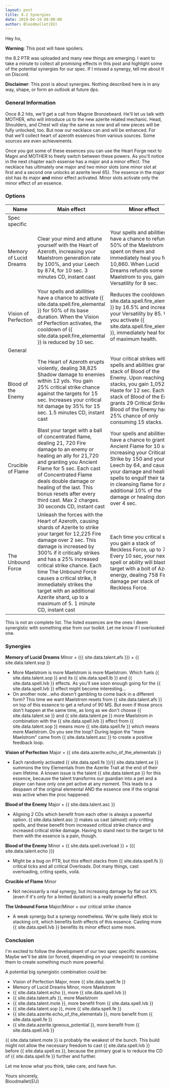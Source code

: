 ```yaml
---
layout: post
title: 8.2 Synergies
date: 2019-04-19 09:00:00
author: Bloodmallet(EU)
---
```


Hey ho,

**Warning**: This post will have spoilers.

the 8.2 PTR was uploaded and many new things are emerging. I want to take a
minute to collect all promising effects in this post and highlight
some of the potential synergies for our spec. If I missed a synergy, tell me
about it on Discord.

**Disclaimer**: This post is about synergies. Nothing described here is in any
way, shape, or form an outlook at future dps.

### General Information
Once 8.2 hits, we'll get a call from Magnie Bronzebeard. He'll let us talk with
MOTHER, who will introduce us to the new azerite related mechanic. Head,
Shoulders, and Chest will stay the same as now and all new pieces will be fully
unlocked, too. But now our necklace can and will be enhanced. For that we'll
collect heart of azeroth essences from various sources. Some sources are even
achievements.

Once you got some of these essences you can use the Heart Forge next to Magni
and MOTHER to freely switch between these powers. As you'll notice in the next
chapter each essense has a major and a minor effect. The necklace has
ultimately one major and two minor slots (one minor slot at first and a second
one unlocks at azerite level 65). The essence in the major slot has its major
**and** minor effect activated. Minor slots activate only the minor effect
of an essence.

### Options

Name | Main effect | Minor effect
--- | --- | ---
Spec specific | |
Memory of Lucid Dreams | Clear your mind and attune yourself with the Heart of Azeroth, increasing your Maelstrom generation rate by 100%, and your Leech by 874, for 10 sec. 3 minutes CD, instant cast | Your spells and abilities have a chance to refund 50% of the Maelstrom spent on them and immediately heal you for 10,860. When Lucid Dreams refunds some Maelstrom to you, gain 543 Versatility for 8 sec.
Vision of Perfection | Your spells and abillities have a chance to activate {{ site.data.spell.fire_elemental }} for 50% of its base duration. When the Vision of Perfection activates, the cooldown of {{ site.data.spell.fire_elemental }} is reduced by 10 sec. | Reduces the cooldown of {{ site.data.spell.fire_elemental }} by 16.5% and increases your Versatility by 85. When you activate {{ site.data.spell.fire_elemental }}, immediately heal for 5% of maximum health.
General | |
Blood of the Enemy | The Heart of Azeroth erupts violently, dealing 38,825 Shadow damage to enemies within 12 yds. You gain 25% critical strike chance against the targets for 15 sec. Increases your critical hit damage by 35% for 15 sec. 1.5 minutes CD, instant cast | Your critical strikes with spells and abilities grant a stack of Blood of the Enemy. Upon reaching 25 stacks, you gain 1,052 Haste for 12 sec. Each stack of Blood of the Enemy grants 29 Critical Strike. Blood of the Enemy has a 25% chance of only consuming 15 stacks.
Crucible of Flame | Blast your target with a ball of concentrated flame, dealing 21, 720 Fire damage to an enemy or healing an ally for 21,720 and granting you Ancient Flame for 5 sec. Each cast of Concentrated Flame deals double damage or healing of the last. This bonus resets after every third cast. Max 2 charges. 30 seconds CD, instant cast | Your spells and abilities have a chance to grant you Ancient Flame for 10 sec, increasing your Critical Strike by 150 and your Leech by 64, and causing your damage and healing spells to engulf their target in cleansing flame for an additional 10% of the damage or healing done over 4 sec.
The Unbound Force | Unleash the forces with the Heart of Azeroth, causing shards of Azerite to strike your target for 12,225 Fire damage over 2 sec. This damage is increased by 300% if it critically strikes and has a 25% increased critical strike chance. Each time The Unbound Force causes a critical strike, it immediately strikes the target with an additional Azerite shard, up to a maximum of 5. 1 minute CD, instant cast | Each time you critical strike, you gain a stack of Reckless Force, up to 7. Every 10 sec, your next spell or ability will blast your target with a bolt of Azerite energy, dealing 758 Fire damage per stack of Reckless Force.

This is not an complete list. The listed essences are the ones I deem
synergistic with something else from our toolkit. Let me know if I overlooked
one.

### Synergies
**Memory of Lucid Dreams** Minor + ({{ site.data.talent.afs }}) + {{ site.data.talent.sop }}
- More Maelstrom is more Maelstrom is more Maelstrom. Which fuels {{ site.data.talent.sop }} and its
{{ site.data.spell.lb }} and {{ site.data.spell.lvb }} effects. As you'll see soon enough going for
the {{ site.data.spell.lvb }} effect might become interesting...
- On another note...who doesn't gambling to come back in a different form? This time we want
Maelstrom resets from {{ site.data.talent.afs }} on top of this essence to get a refund of 90 MS.
But even if those procs don't happen at the same time, as long as we don't choose
{{ site.data.talent.se }} and {{ site.data.talent.pe }} more Maelstrom in combination with the
{{ site.data.spell.lvb }} effect from {{ site.data.talent.sop }} means more {{ site.data.spell.fe }}
which means more Maelstrom. Do you see the loop? During legion the "more Maelstrom" came from
{{ site.data.talent.asc }} to create a positive feedback loop.

**Vision of Perfection** Major + {{ site.data.azerite.echo_of_the_elementals }}
- Each randomly activated {{ site.data.spell.fe }}/{{ site.data.talent.se }} summons the tiny
Elementals from the Azerite Trait at the end of their own lifetime. A known issue is the
talent {{ site.data.talent.pe }} for this essence, because the talent transforms our
guardian into a pet and a player can have only one pet active at any moment. This leads
to a despawn of the original elemental AND the essence one if the original was active when
the proc happened.

**Blood of the Enemy** Major + {{ site.data.talent.asc }}
- Aligning 2 CDs which benefit from each other is always a powerful option.
{{ site.data.talent.asc }} makes us cast (almost) only critting spells, and these benefit from
increased critical strike chance and increased critical strike damage. Having to stand next to
the target to hit them with the essence is a pain, though.

**Blood of the Enemy** Minor + {{ site.data.spell.overload }} + ({{ site.data.talent.echo }})
- Might be a bug on PTR, but this effect stacks from {{ site.data.spell.fs }}
critical ticks and all critical Overloads. Dot many things, cast overloading, criting spells,
voilá.

**Crucible of Flame** Minor
- Not necessarily a real synergy, but increasing damage by flat out X% (even if it's only for
a limited duration) is a really powerful effect.

**The Unbound Force** Major/Minor + our critical strike chance
- A weak synergy but a synergy nonetheless. We're quite likely stick to stacking crit, which
benefits both effects of this essence. Casting more {{ site.data.spell.lvb }} benefits its
minor effect some more.


### Conclusion
I'm excited to follow the development of our two spec specific essences. Maybe we'll be
able (or forced, depending on your viewpoint) to combine them to create something much more
powerful.

A potential big synergistic combination could be:

- Vision of Perfection Major, more {{ site.data.spell.fe }}
- Memory of Lucid Dreams Minor, more Maelstrom
- {{ site.data.talent.echo }}, more {{ site.data.spell.lvb }}
- {{ site.data.talent.afs }}, more Maelstrom
- {{ site.data.talent.mote }}, more benefit from {{ site.data.spell.lvb }}
- {{ site.data.talent.sop }}, more {{ site.data.spell.fe }}
- {{ site.data.azerite.echo_of_the_elementals }}, more benefit from
{{ site.data.spell.fe }}
- {{ site.data.azerite.igneous_potential }}, more benefit from {{ site.data.spell.lvb }}

{{ site.data.talent.mote }} is probably the weakest of the bunch. This
build might not allow the necessary freedom to cast {{ site.data.spell.lvb }}
before {{ site.data.spell.es }}, because the primary goal is to reduce the CD
of {{ site.data.spell.fe }} further and further.

Let me know what you think, take care, and have fun.

Yours sincerely,<br/>
Bloodmallet(EU)
